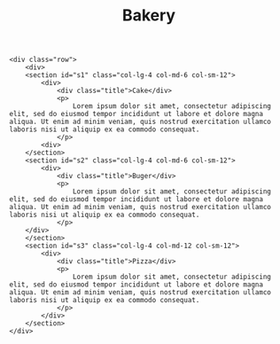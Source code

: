 <!DOCTYPE html>
<html lang="en">
<head>
  	<meta charset="uft-8">
  	<meta contenct="eidth=device-width, initial-scale=1" name="viewport">
  	<title>Module 2</title>
  	<link rel="stylesheet" href="style.css">
</head>
<body>
  	<header>
		<h1>Bakery</h1>
  	</header>
  	
  	<div class="row">
  		<div>
		<section id="s1" class="col-lg-4 col-md-6 col-sm-12">
			<div>
				<div class="title">Cake</div>
				<p>
					Lorem ipsum dolor sit amet, consectetur adipiscing elit, sed do eiusmod tempor incididunt ut labore et dolore magna aliqua. Ut enim ad minim veniam, quis nostrud exercitation ullamco laboris nisi ut aliquip ex ea commodo consequat. 
				</p>
			<div>
		</section>
		<section id="s2" class="col-lg-4 col-md-6 col-sm-12">
			<div>
				<div class="title">Buger</div>
				<p>
					Lorem ipsum dolor sit amet, consectetur adipiscing elit, sed do eiusmod tempor incididunt ut labore et dolore magna aliqua. Ut enim ad minim veniam, quis nostrud exercitation ullamco laboris nisi ut aliquip ex ea commodo consequat. 
				</p>
		</div>
		</section>
		<section id="s3" class="col-lg-4 col-md-12 col-sm-12">
			<div>
				<div class="title">Pizza</div>
				<p>
					Lorem ipsum dolor sit amet, consectetur adipiscing elit, sed do eiusmod tempor incididunt ut labore et dolore magna aliqua. Ut enim ad minim veniam, quis nostrud exercitation ullamco laboris nisi ut aliquip ex ea commodo consequat. 
				</p>
			</div>
		</section>
	</div>
</body>
</html>
